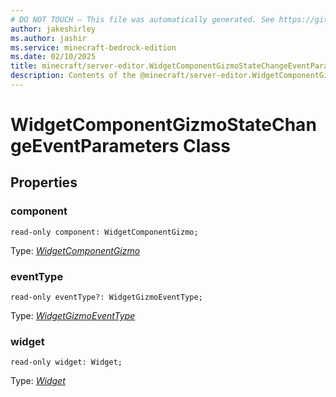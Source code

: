 ```yaml
---
# DO NOT TOUCH — This file was automatically generated. See https://github.com/mojang/minecraftapidocsgenerator to modify descriptions, examples, etc.
author: jakeshirley
ms.author: jashir
ms.service: minecraft-bedrock-edition
ms.date: 02/10/2025
title: minecraft/server-editor.WidgetComponentGizmoStateChangeEventParameters Class
description: Contents of the @minecraft/server-editor.WidgetComponentGizmoStateChangeEventParameters class.
---
```

# WidgetComponentGizmoStateChangeEventParameters Class

## Properties

### **component**
`read-only component: WidgetComponentGizmo;`

Type: [*WidgetComponentGizmo*](WidgetComponentGizmo.md)

### **eventType**
`read-only eventType?: WidgetGizmoEventType;`

Type: [*WidgetGizmoEventType*](WidgetGizmoEventType.md)

### **widget**
`read-only widget: Widget;`

Type: [*Widget*](Widget.md)
